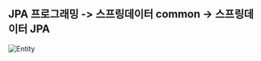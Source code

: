 ## JPA 프로그래밍 -> 스프링데이터 common -> 스프링데이터 JPA

![Entity](https://user-images.githubusercontent.com/33890461/68526877-e6d9e600-0323-11ea-9460-af2ee18919f0.JPG)

